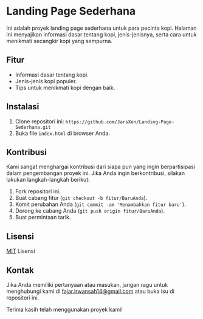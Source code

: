 # Landing Page Sederhana

Ini adalah proyek landing page sederhana untuk para pecinta kopi. Halaman ini menyajikan informasi dasar tentang kopi, jenis-jenisnya, serta cara untuk menikmati secangkir kopi yang sempurna.

## Fitur

- Informasi dasar tentang kopi.
- Jenis-jenis kopi populer.
- Tips untuk menikmati kopi dengan baik.

## Instalasi

1. Clone repositori ini: `https://github.com/JarsXen/Landing-Page-Sederhana.git`
2. Buka file `index.html` di browser Anda.

## Kontribusi

Kami sangat menghargai kontribusi dari siapa pun yang ingin berpartisipasi dalam pengembangan proyek ini. Jika Anda ingin berkontribusi, silakan lakukan langkah-langkah berikut:

1. Fork repositori ini.
2. Buat cabang fitur (`git checkout -b fitur/BaruAnda`).
3. Komit perubahan Anda (`git commit -am 'Menambahkan fitur baru'`).
4. Dorong ke cabang Anda (`git push origin fitur/BaruAnda`).
5. Buat permintaan tarik.

## Lisensi

[MIT](link-lisensi) Lisensi

## Kontak

Jika Anda memiliki pertanyaan atau masukan, jangan ragu untuk menghubungi kami di [fajar.irwansah14@gmail.com](mailto:fajar.irwansah14@gmail.com) atau buka isu di repositori ini.

Terima kasih telah menggunakan proyek kami!

